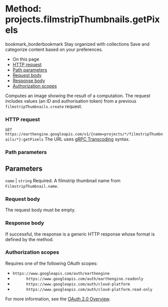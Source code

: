 
#  Method: projects.filmstripThumbnails.getPixels 
bookmark_borderbookmark Stay organized with collections  Save and categorize content based on your preferences.
  * On this page
  * [HTTP request](https://developers.google.com/earth-engine/reference/rest/v1/projects.filmstripThumbnails/getPixels#http-request)
  * [Path parameters](https://developers.google.com/earth-engine/reference/rest/v1/projects.filmstripThumbnails/getPixels#path-parameters)
  * [Request body](https://developers.google.com/earth-engine/reference/rest/v1/projects.filmstripThumbnails/getPixels#request-body)
  * [Response body](https://developers.google.com/earth-engine/reference/rest/v1/projects.filmstripThumbnails/getPixels#response-body)
  * [Authorization scopes](https://developers.google.com/earth-engine/reference/rest/v1/projects.filmstripThumbnails/getPixels#authorization-scopes)


Computes an image showing the result of a computation. The request includes values (an ID and authorisation token) from a previous `filmstripThumbnails.create` request.
### HTTP request
`GET https://earthengine.googleapis.com/v1/{name=projects/*/filmstripThumbnails/*}:getPixels`
The URL uses [gRPC Transcoding](https://google.aip.dev/127) syntax.
### Path parameters
Parameters  
---  
`name` |  `string` Required. A filmstrip thumbnail name from `FilmstripThumbnail.name`.  
### Request body
The request body must be empty.
### Response body
If successful, the response is a generic HTTP response whose format is defined by the method.
### Authorization scopes
Requires one of the following OAuth scopes:
  * `https://www.googleapis.com/auth/earthengine`
  * `      https://www.googleapis.com/auth/earthengine.readonly`
  * `      https://www.googleapis.com/auth/cloud-platform`
  * `      https://www.googleapis.com/auth/cloud-platform.read-only`


For more information, see the [OAuth 2.0 Overview](https://developers.google.com/identity/protocols/OAuth2).
